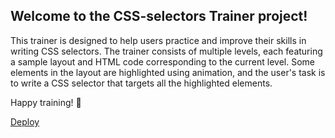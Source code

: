 ## Welcome to the CSS-selectors Trainer project!

This trainer is designed to help users practice and improve their skills in writing CSS selectors. The trainer consists of multiple levels, each featuring a sample layout and HTML code corresponding to the current level. Some elements in the layout are highlighted using animation, and the user's task is to write a CSS selector that targets all the highlighted elements.

Happy training! 🚀

[Deploy](https://iradzh-rssselectors.netlify.app)
